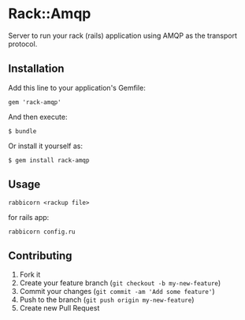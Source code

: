 # Rack::Amqp

Server to run your rack (rails) application using AMQP as the transport
protocol.

## Installation

Add this line to your application's Gemfile:

    gem 'rack-amqp'

And then execute:

    $ bundle

Or install it yourself as:

    $ gem install rack-amqp

## Usage

    rabbicorn <rackup file>

for rails app:

    rabbicorn config.ru

## Contributing

1. Fork it
2. Create your feature branch (`git checkout -b my-new-feature`)
3. Commit your changes (`git commit -am 'Add some feature'`)
4. Push to the branch (`git push origin my-new-feature`)
5. Create new Pull Request

